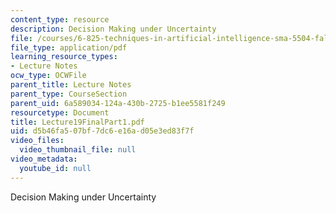 ```yaml
---
content_type: resource
description: Decision Making under Uncertainty
file: /courses/6-825-techniques-in-artificial-intelligence-sma-5504-fall-2002/d5b46fa507bf7dc6e16ad05e3ed83f7f_Lecture19FinalPart1.pdf
file_type: application/pdf
learning_resource_types:
- Lecture Notes
ocw_type: OCWFile
parent_title: Lecture Notes
parent_type: CourseSection
parent_uid: 6a589034-124a-430b-2725-b1ee5581f249
resourcetype: Document
title: Lecture19FinalPart1.pdf
uid: d5b46fa5-07bf-7dc6-e16a-d05e3ed83f7f
video_files:
  video_thumbnail_file: null
video_metadata:
  youtube_id: null
---
```

Decision Making under Uncertainty

